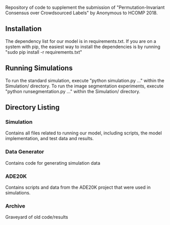 Repository of code to supplement the submission of "Permutation-Invariant Consensus over Crowdsourced Labels" by Anonymous to HCOMP 2018.

## Installation
The dependency list for our model is in requirements.txt. If you are on a system with pip, the easiest way to install the dependencies is by running "sudo pip install -r requirements.txt"

## Running Simulations
To run the standard simulation, execute "python simulation.py ..." within the Simulation/ directory.
To run the image segmentation experiments, execute "python runsegmentation.py ..." within the Simulation/ directory.

## Directory Listing

### Simulation
Contains all files related to running our model, including scripts, the model implementation, and test data and results.
### Data Generator
Contains code for generating simulation data
### ADE20K
Contains scripts and data from the ADE20K project that were used in simulations.
### Archive
Graveyard of old code/results
